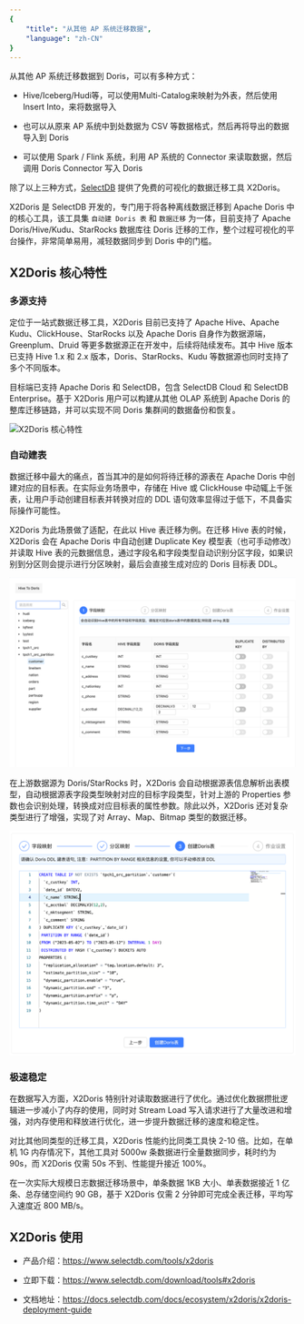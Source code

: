 ```yaml
---
{
    "title": "从其他 AP 系统迁移数据",
    "language": "zh-CN"
}
---
```


<!-- 
Licensed to the Apache Software Foundation (ASF) under one
or more contributor license agreements.  See the NOTICE file
distributed with this work for additional information
regarding copyright ownership.  The ASF licenses this file
to you under the Apache License, Version 2.0 (the
"License"); you may not use this file except in compliance
with the License.  You may obtain a copy of the License at

  http://www.apache.org/licenses/LICENSE-2.0

Unless required by applicable law or agreed to in writing,
software distributed under the License is distributed on an
"AS IS" BASIS, WITHOUT WARRANTIES OR CONDITIONS OF ANY
KIND, either express or implied.  See the License for the
specific language governing permissions and limitations
under the License.
-->


从其他 AP 系统迁移数据到 Doris，可以有多种方式：

- Hive/Iceberg/Hudi等，可以使用Multi-Catalog来映射为外表，然后使用Insert Into，来将数据导入

- 也可以从原来 AP 系统中到处数据为 CSV 等数据格式，然后再将导出的数据导入到 Doris

- 可以使用 Spark / Flink 系统，利用 AP 系统的 Connector 来读取数据，然后调用 Doris Connector 写入 Doris

除了以上三种方式，[SelectDB](www.selectdb.com) 提供了免费的可视化的数据迁移工具 X2Doris。

X2Doris 是 SelectDB 开发的，专门用于将各种离线数据迁移到 Apache Doris 中的核心工具，该工具集 `自动建 Doris 表` 和 `数据迁移` 为一体，目前支持了 Apache Doris/Hive/Kudu、StarRocks 数据库往 Doris 迁移的工作，整个过程可视化的平台操作，非常简单易用，减轻数据同步到 Doris 中的门槛。

## X2Doris 核心特性

### 多源支持

定位于一站式数据迁移工具，X2Doris 目前已支持了 Apache Hive、Apache Kudu、ClickHouse、StarRocks 以及 Apache Doris 自身作为数据源端，Greenplum、Druid 等更多数据源正在开发中，后续将陆续发布。其中 Hive 版本已支持 Hive 1.x 和 2.x 版本，Doris、StarRocks、Kudu 等数据源也同时支持了多个不同版本。

目标端已支持 Apache Doris 和 SelectDB，包含 SelectDB Cloud 和 SelectDB Enterprise。基于 X2Doris 用户可以构建从其他 OLAP 系统到 Apache Doris 的整库迁移链路，并可以实现不同 Doris 集群间的数据备份和恢复。


![X2Doris 核心特性](/images/x2doris-core-features.png)

### 自动建表

数据迁移中最大的痛点，首当其冲的是如何将待迁移的源表在 Apache Doris 中创建对应的目标表。在实际业务场景中，存储在 Hive 或 ClickHouse 中动辄上千张表，让用户手动创建目标表并转换对应的 DDL 语句效率显得过于低下，不具备实际操作可能性。

X2Doris 为此场景做了适配，在此以 Hive 表迁移为例。在迁移 Hive 表的时候，X2Doris 会在 Apache Doris 中自动创建 Duplicate Key 模型表（也可手动修改）并读取 Hive 表的元数据信息，通过字段名和字段类型自动识别分区字段，如果识别到分区则会提示进行分区映射，最后会直接生成对应的 Doris 目标表 DDL。


![自动建表](/images/x2doris-create-table.png)

在上游数据源为 Doris/StarRocks 时，X2Doris 会自动根据源表信息解析出表模型，自动根据源表字段类型映射对应的目标字段类型，针对上游的 Properties 参数也会识别处理，转换成对应目标表的属性参数。除此以外，X2Doris 还对复杂类型进行了增强，实现了对 Array、Map、Bitmap 类型的数据迁移。

![自动建表](/images/x2doris-create-table-2.png)

### 极速稳定

在数据写入方面，X2Doris 特别针对读取数据进行了优化。通过优化数据攒批逻辑进一步减小了内存的使用，同时对 Stream Load 写入请求进行了大量改进和增强，对内存使用和释放进行优化，进一步提升数据迁移的速度和稳定性。

对比其他同类型的迁移工具，X2Doris 性能约比同类工具快 2-10 倍。比如，在单机 1G 内存情况下，其他工具对 5000w 条数据进行全量数据同步，耗时约为 90s，而 X2Doris 仅需 50s 不到、性能提升接近 100%。

在一次实际大规模日志数据迁移场景中，单条数据 1KB 大小、单表数据接近 1 亿条、总存储空间约 90 GB，基于 X2Doris 仅需 2 分钟即可完成全表迁移，平均写入速度近 800 MB/s。

## X2Doris 使用

- 产品介绍：https://www.selectdb.com/tools/x2doris

- 立即下载：https://www.selectdb.com/download/tools#x2doris

- 文档地址：https://docs.selectdb.com/docs/ecosystem/x2doris/x2doris-deployment-guide